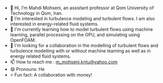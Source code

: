 - 👋 Hi, I’m Mahdi Mohseni, an assistant professor at Qom University of Technology in Qom, Iran.
- 👀 I’m interested in turbulence modeling and turbulent flows. I am also interested in energy-related fluid systems.
- 🌱 I'm currently learning how to model turbulent flows using machine learning, parallel processing on the GPU, and simulating using OpenFOAM.
- 💞️ I'm looking for a collaboration in the modelling of turbulent flows and turbulence modelling with or without machine learning as well as in energy related fluid systems.
- 📫 How to reach me : m_mohseni.kntu@yahoo.com
- 😄 Pronouns: He
- ⚡ Fun fact: A collaboration with money!

<!---
m-mohseni-qut/m-mohseni-qut is a ✨ special ✨ repository because its `README.md` (this file) appears on your GitHub profile.
You can click the Preview link to take a look at your changes.
--->
